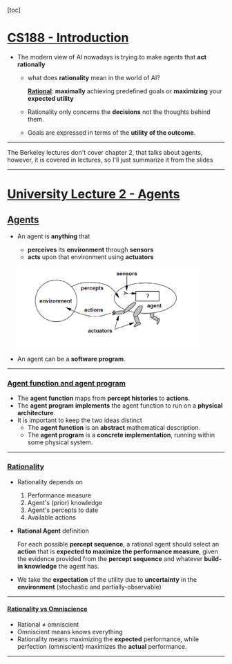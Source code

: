 [toc]

# **<u>CS188 - Introduction</u>**

- The modern view of AI nowadays is trying to make agents that **act rationally**

  - what does **rationality** mean in the world of AI?

    **<u>Rational</u>**: **maximally** achieving predefined goals or **maximizing** your **expected utility**

  - Rationality only concerns the **decisions** not the thoughts behind them.

  - Goals are expressed in terms of the **utility of the outcome**.

****

The Berkeley lectures don't cover chapter 2, that talks about agents, however, it is covered in lectures, so I'll just summarize it from the slides

****

# **<u>University Lecture 2 - Agents</u>**

## **<u>Agents</u>**

- An agent is **anything** that

  - **perceives** its **environment** through **sensors**
  - **acts** upon that environment using **actuators**

  ![](./images/v1/agent.png)

- An agent can be a **software program**.

****

### **<u>Agent function and agent program</u>**

- The **agent function** maps from **percept histories** to **actions**.
- The **agent program** **implements** the agent function to run on a **physical architecture**.
- It is important to keep the two ideas distinct
  - The **agent function** is an **abstract** mathematical description.
  - The **agent program** is a **concrete implementation**, running within some physical system.

****

### **<u>Rationality</u>**

- Rationality depends on

  1. Performance measure
  2. Agent's (prior) knowledge
  3. Agent's percepts to date
  4. Available actions

- **Rational Agent** definition

  For each possible **percept sequence**, a rational agent should select an **action** that is **expected to maximize the performance measure**, given the evidence provided from the **percept sequence** and whatever **build-in knowledge** the agent has.

- We take the **expectation** of the utility due to **uncertainty** in the **environment** (stochastic and partially-observable)

****

#### <u>**Rationality vs Omniscience**</u>

- Rational $\neq$ omniscient
- Omniscient means knows everything
- Rationality means maximizing the **expected** performance, while perfection (omniscient) maximizes the **actual** performance.

****
